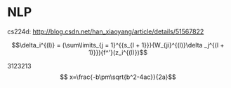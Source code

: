 # NLP

cs224d: http://blog.csdn.net/han_xiaoyang/article/details/51567822
	


$$\delta_i^{(l)} = (\sum\limits_{j = 1}^{{s_{l + 1}}}{W_{ji}^{(l)}\delta _j^{(l + 1)}}){f^'}(z_i^{(l)})$$


3123213
$$ x=\frac{-b\pm\sqrt{b^2-4ac}}{2a}$$



